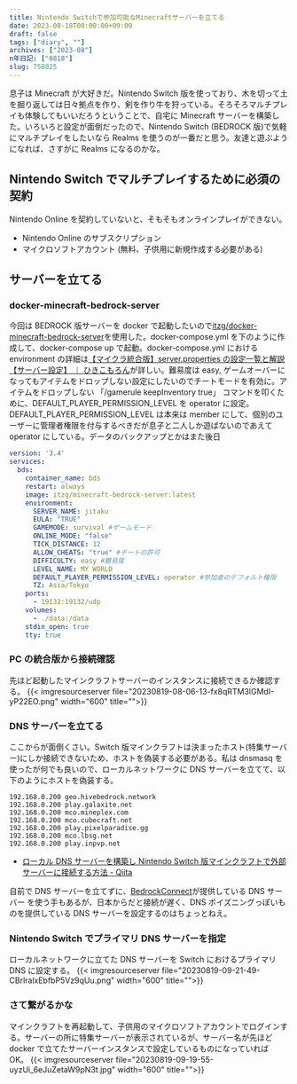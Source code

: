 ```yaml
---
title: Nintendo Switchで参加可能なMinecraftサーバーを立てる
date: 2023-08-18T00:00:00+09:00
draft: false
tags: ["diary", ""]
archives: ["2023-08"]
n年日記: ["0818"]
slug: 758825
---
```


息子は Minecraft が大好きだ。Nintendo Switch 版を使っており、木を切って土を掘り返しては日々拠点を作り、剣を作り牛を狩っている。そろそろマルチプレイも体験してもいいだろうということで、自宅に Minecraft サーバーを構築した。いろいろと設定が面倒だったので、Nintendo Switch (BEDROCK 版)で気軽にマルチプレイをしたいなら Realms を使うのが一番だと思う。友達と遊ぶようになれば、さすがに Realms になるのかな。

## Nintendo Switch でマルチプレイするために必須の契約

Nintendo Online を契約していないと、そもそもオンラインプレイができない。

- Nintendo Online のサブスクリプション
- マイクロソフトアカウント (無料、子供用に新規作成する必要がある)

## サーバーを立てる

### docker-minecraft-bedrock-server

今回は BEDROCK 版サーバーを docker で起動したいので[itzg/docker-minecraft-bedrock-server](docker-minecraft-bedrock-server)を使用した。docker-compose.yml を下のように作成して、docker-compose up で起動。docker-compose.yml における environment の詳細は[【マイクラ統合版】server.properties の設定一覧と解説【サーバー設定】 ｜ ひきこもろん](https://hikicomoron.net/minecraft_server_properties_be)が詳しい。難易度は easy, ゲームオーバーになってもアイテムをドロップしない設定にしたいのでチートモードを有効に。アイテムをドロップしない 「/gamerule keepInventory true」 コマンドを叩くために、DEFAULT_PLAYER_PERMISSION_LEVEL を operator に設定。DEFAULT_PLAYER_PERMISSION_LEVEL は本来は member にして、個別のユーザーに管理者権限を付与するべきだが息子と二人しか遊ばないのであえて operator にしている。データのバックアップとかはまた後日

```docker-compose.yml
version: '3.4'
services:
  bds:
    container_name: bds
    restart: always
    image: itzg/minecraft-bedrock-server:latest
    environment:
      SERVER_NAME: jitaku
      EULA: "TRUE"
      GAMEMODE: survival #ゲームモード
      ONLINE_MODE: "false"
      TICK_DISTANCE: 12
      ALLOW_CHEATS: "true" #チートの許可
      DIFFICULTY: easy #難易度
      LEVEL_NAME: MY WORLD
      DEFAULT_PLAYER_PERMISSION_LEVEL: operator #参加者のデフォルト権限
      TZ: Asia/Tokyo
    ports:
      - 19132:19132/udp
    volumes:
      - ./data:/data
    stdin_open: true
    tty: true

```

### PC の統合版から接続確認

先ほど起動したマインクラフトサーバーのインスタンスに接続できるか確認する。
{{< imgresourceserver file="20230819-08-06-13-fx8qRTM3lGMdI-yP22EO.png" width="600" title="">}}

### DNS サーバーを立てる

ここからが面倒くさい。Switch 版マインクラフトは決まったホスト(特集サーバー)にしか接続できないため、ホストを偽装する必要がある。私は dnsmasq を使ったが何でも良いので、ローカルネットワークに DNS サーバーを立てて、以下のようにホストを偽装する。

```
192.168.0.200 geo.hivebedrock.network
192.168.0.200 play.galaxite.net
192.168.0.200 mco.mineplex.com
192.168.0.200 mco.cubecraft.net
192.168.0.200 play.pixelparadise.gg
192.168.0.200 mco.lbsg.net
192.168.0.200 play.inpvp.net
```

- [ローカル DNS サーバーを構築し Nintendo Switch 版マインクラフトで外部サーバーに接続する方法 - Qiita](https://qiita.com/yukimasaki/items/50f84065fb98733c9508)

自前で DNS サーバーを立てずに、[BedrockConnect](https://github.com/Pugmatt/BedrockConnect#publicly-available-bedrockconnect-instances)が提供している DNS サーバー
を使う手もあるが、日本からだと接続が遅く、DNS ポイズニングっぽいものを提供している DNS サーバーを設定するのはちょっとねえ。

### Nintendo Switch でプライマリ DNS サーバーを指定

ローカルネットワークに立てた DNS サーバーを Switch におけるプライマリ DNS に設定する。
{{< imgresourceserver file="20230819-09-21-49-CBrlralxEbfbP5Vz9qUu.png" width="600" title="">}}

### さて繋がるかな

マインクラフトを再起動して、子供用のマイクロソフトアカウントでログインする。サーバーの所に特集サーバーが表示されているが、サーバー名が先ほど docker で立てたサーバーインスタンスで設定しているものになっていれば OK。
{{< imgresourceserver file="20230819-09-19-55-uyzUi_6eJuZetaW9pN3t.jpg" width="600" title="">}}
